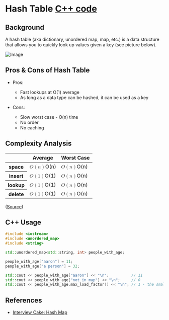 # Hash Table [C++ code](./hash-map.cpp)

## Background

A hash table (aka dictionary, unordered map, map, etc.) is a data structure that allows you to quickly look up values given a key (see picture below).

![Image](https://www.interviewcake.com/images/svgs/hash_table__preview.svg?bust=206)

## Pros & Cons of Hash Table

-   Pros:

    -   Fast lookups at O(1) average
    -   As long as a data type can be hashed, it can be used as a key

-   Cons:
    -   Slow worst case - O(n) time
    -   No order
    -   No caching

## Complexity Analysis

<table class="table">
<thead>
<tr>
<th scope="col"></th>
<th scope="col">Average</th>
<th scope="col">Worst Case</th>
</tr>
</thead>
<tbody>
<tr>
<th scope="row">space</th>
<td><span complexity="n" class="ng-isolate-scope"><span class="complexity"><span class="ic-math ng-isolate-scope" ng-class="{'block': isBlock()}" ng-transclude="" math=""><span class="katex"><span class="katex-mathml"><math><semantics><mrow><mi>O</mi><mo>(</mo><mi>n</mi><mo>)</mo></mrow><annotation encoding="application/x-tex">O(n)</annotation></semantics></math></span><span class="katex-html" aria-hidden="true"><span class="base"><span class="strut" style="height: 1em; vertical-align: -0.25em;"></span><span class="mord mathdefault" style="margin-right: 0.02778em;">O</span><span class="mopen">(</span><span class="mord mathdefault">n</span><span class="mclose">)</span></span></span></span></span></span></span></td>
<td><span complexity="n" class="ng-isolate-scope"><span class="complexity"><span class="ic-math ng-isolate-scope" ng-class="{'block': isBlock()}" ng-transclude="" math=""><span class="katex"><span class="katex-mathml"><math><semantics><mrow><mi>O</mi><mo>(</mo><mi>n</mi><mo>)</mo></mrow><annotation encoding="application/x-tex">O(n)</annotation></semantics></math></span><span class="katex-html" aria-hidden="true"><span class="base"><span class="strut" style="height: 1em; vertical-align: -0.25em;"></span><span class="mord mathdefault" style="margin-right: 0.02778em;">O</span><span class="mopen">(</span><span class="mord mathdefault">n</span><span class="mclose">)</span></span></span></span></span></span></span></td>
</tr>
<tr>
<th scope="row">insert</th>
<td><span complexity="1" class="ng-isolate-scope"><span class="complexity"><span class="ic-math ng-isolate-scope" ng-class="{'block': isBlock()}" ng-transclude="" math=""><span class="katex"><span class="katex-mathml"><math><semantics><mrow><mi>O</mi><mo>(</mo><mn>1</mn><mo>)</mo></mrow><annotation encoding="application/x-tex">O(1)</annotation></semantics></math></span><span class="katex-html" aria-hidden="true"><span class="base"><span class="strut" style="height: 1em; vertical-align: -0.25em;"></span><span class="mord mathdefault" style="margin-right: 0.02778em;">O</span><span class="mopen">(</span><span class="mord">1</span><span class="mclose">)</span></span></span></span></span></span></span></td>
<td><span complexity="n" class="ng-isolate-scope"><span class="complexity"><span class="ic-math ng-isolate-scope" ng-class="{'block': isBlock()}" ng-transclude="" math=""><span class="katex"><span class="katex-mathml"><math><semantics><mrow><mi>O</mi><mo>(</mo><mi>n</mi><mo>)</mo></mrow><annotation encoding="application/x-tex">O(n)</annotation></semantics></math></span><span class="katex-html" aria-hidden="true"><span class="base"><span class="strut" style="height: 1em; vertical-align: -0.25em;"></span><span class="mord mathdefault" style="margin-right: 0.02778em;">O</span><span class="mopen">(</span><span class="mord mathdefault">n</span><span class="mclose">)</span></span></span></span></span></span></span></td>
</tr>
<tr>
<th scope="row">lookup</th>
<td><span complexity="1" class="ng-isolate-scope"><span class="complexity"><span class="ic-math ng-isolate-scope" ng-class="{'block': isBlock()}" ng-transclude="" math=""><span class="katex"><span class="katex-mathml"><math><semantics><mrow><mi>O</mi><mo>(</mo><mn>1</mn><mo>)</mo></mrow><annotation encoding="application/x-tex">O(1)</annotation></semantics></math></span><span class="katex-html" aria-hidden="true"><span class="base"><span class="strut" style="height: 1em; vertical-align: -0.25em;"></span><span class="mord mathdefault" style="margin-right: 0.02778em;">O</span><span class="mopen">(</span><span class="mord">1</span><span class="mclose">)</span></span></span></span></span></span></span></td>
<td><span complexity="n" class="ng-isolate-scope"><span class="complexity"><span class="ic-math ng-isolate-scope" ng-class="{'block': isBlock()}" ng-transclude="" math=""><span class="katex"><span class="katex-mathml"><math><semantics><mrow><mi>O</mi><mo>(</mo><mi>n</mi><mo>)</mo></mrow><annotation encoding="application/x-tex">O(n)</annotation></semantics></math></span><span class="katex-html" aria-hidden="true"><span class="base"><span class="strut" style="height: 1em; vertical-align: -0.25em;"></span><span class="mord mathdefault" style="margin-right: 0.02778em;">O</span><span class="mopen">(</span><span class="mord mathdefault">n</span><span class="mclose">)</span></span></span></span></span></span></span></td>
</tr>
<tr>
<th scope="row">delete</th>
<td><span complexity="1" class="ng-isolate-scope"><span class="complexity"><span class="ic-math ng-isolate-scope" ng-class="{'block': isBlock()}" ng-transclude="" math=""><span class="katex"><span class="katex-mathml"><math><semantics><mrow><mi>O</mi><mo>(</mo><mn>1</mn><mo>)</mo></mrow><annotation encoding="application/x-tex">O(1)</annotation></semantics></math></span><span class="katex-html" aria-hidden="true"><span class="base"><span class="strut" style="height: 1em; vertical-align: -0.25em;"></span><span class="mord mathdefault" style="margin-right: 0.02778em;">O</span><span class="mopen">(</span><span class="mord">1</span><span class="mclose">)</span></span></span></span></span></span></span></td>
<td><span complexity="n" class="ng-isolate-scope"><span class="complexity"><span class="ic-math ng-isolate-scope" ng-class="{'block': isBlock()}" ng-transclude="" math=""><span class="katex"><span class="katex-mathml"><math><semantics><mrow><mi>O</mi><mo>(</mo><mi>n</mi><mo>)</mo></mrow><annotation encoding="application/x-tex">O(n)</annotation></semantics></math></span><span class="katex-html" aria-hidden="true"><span class="base"><span class="strut" style="height: 1em; vertical-align: -0.25em;"></span><span class="mord mathdefault" style="margin-right: 0.02778em;">O</span><span class="mopen">(</span><span class="mord mathdefault">n</span><span class="mclose">)</span></span></span></span></span></span></span></td>
</tr>
</tbody>
</table>

([Source](https://www.interviewcake.com/concept/cpp/hash-map?))

## C++ Usage

```cpp
#include <iostream>
#include <unordered_map>
#include <string>

std::unordered_map<std::string, int> people_with_age;

people_with_age["aaron"] = 11;
people_with_age["a person"] = 32;

std::cout << people_with_age["aaron"] << "\n";          // 11
std::cout << people_with_age["not in map"] << "\n";     // 0
std::cout << people_with_age.max_load_factor() << "\n"; // 1 - the smaller the better
```

## References

-   [Interview Cake: Hash Map](https://www.interviewcake.com/concept/cpp/hash-map?)

